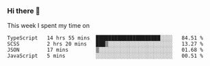 ### Hi there 👋

<!--
**qiruohan/qiruohan** is a ✨ _special_ ✨ repository because its `README.md` (this file) appears on your GitHub profile.

Here are some ideas to get you started:

- 🔭 I’m currently working on ...
- 🌱 I’m currently learning ...
- 👯 I’m looking to collaborate on ...
- 🤔 I’m looking for help with ...
- 💬 Ask me about ...
- 📫 How to reach me: ...
- 😄 Pronouns: ...
- ⚡ Fun fact: ...
-->

This week I spent my time on 
<!--START_SECTION:waka-->
```text
TypeScript   14 hrs 55 mins  █████████████████████░░░░   84.51 % 
SCSS         2 hrs 20 mins   ███▒░░░░░░░░░░░░░░░░░░░░░   13.27 % 
JSON         17 mins         ▒░░░░░░░░░░░░░░░░░░░░░░░░   01.68 % 
JavaScript   5 mins          ░░░░░░░░░░░░░░░░░░░░░░░░░   00.51 % 
```
<!--END_SECTION:waka-->
